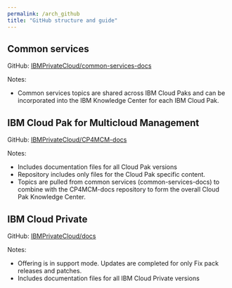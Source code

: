 ```yaml
---
permalink: /arch_github
title: "GitHub structure and guide"
---
```


## Common services

GitHub: [IBMPrivateCloud/common-services-docs](https://github.ibm.com/IBMPrivateCloud/common-services-docs/)

Notes:

- Common services topics are shared across IBM Cloud Paks and can be incorporated into the IBM Knowledge Center for each IBM Cloud Pak.

## IBM Cloud Pak for Multicloud Management

GitHub: [IBMPrivateCloud/CP4MCM-docs](https://github.ibm.com/IBMPrivateCloud/CP4MCM-docs)

Notes:

- Includes documentation files for all Cloud Pak versions
- Repository includes only files for the Cloud Pak specific content.
- Topics are pulled from common services (common-services-docs) to combine with the CP4MCM-docs repository to form the overall Cloud Pak Knowledge Center.

## IBM Cloud Private

GitHub: [IBMPrivateCloud/docs](https://github.ibm.com/IBMPrivateCloud/docs)

Notes:

- Offering is in support mode. Updates are completed for only Fix pack releases and patches.
- Includes documentation files for all IBM Cloud Private versions

